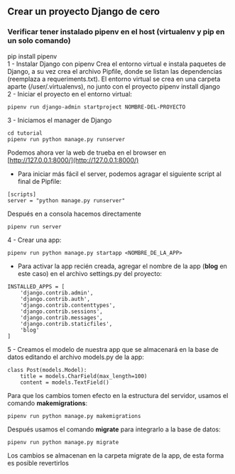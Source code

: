 ## Crear un proyecto Django de cero
### Verificar tener instalado pipenv en el host (virtualenv y pip en un solo comando)

pip install pipenv
<br>1 - Instalar Django con pipenv 
Crea el entorno virtual e instala paquetes de Django, a su vez crea el archivo Pipfile, donde se listan las dependencias (reemplaza a requeriments.txt). El entorno virtual se crea en una carpeta aparte (/user/.virtualenvs), no junto con el proyecto
pipenv install django
<br>2 - Iniciar el proyecto en el entorno virtual:
```
pipenv run django-admin startproject NOMBRE-DEL-PROYECTO
```
3 - Iniciamos el manager de Django
```
cd tutorial
pipenv run python manage.py runserver
```
Podemos ahora ver la web de trueba en el browser en [http://127.0.0.1:8000/](http://127.0.0.1:8000/)

* Para iniciar más fácil el server, podemos agragar el siguiente script al final de Pipfile:
```
[scripts]
server = "python manage.py runserver"
```
Después en a consola hacemos directamente
```
pipenv run server
```
4 - Crear una app:
```
pipenv run python manage.py startapp <NOMBRE_DE_LA_APP>
```
* Para activar la app recién creada, agregar el nombre de la app (<b>blog</b> en este caso) en el archivo settings.py del proyecto:
```
INSTALLED_APPS = [
    'django.contrib.admin',
    'django.contrib.auth',
    'django.contrib.contenttypes',
    'django.contrib.sessions',
    'django.contrib.messages',
    'django.contrib.staticfiles',
    'blog'
]
```

5 - Creamos el modelo de nuestra app que se almacenará en la base de datos editando el archivo models.py de la app:
```
class Post(models.Model):
    title = models.CharField(max_length=100)
    content = models.TextField()
```
Para que los cambios tomen efecto en la estructura del servidor, usamos el comando <b>makemigrations</b>:
```
pipenv run python manage.py makemigrations
```
Después usamos el comando <b>migrate</b> para integrarlo a la base de datos:
```
pipenv run python manage.py migrate
```
Los cambios se almacenan en la carpeta migrate de la app, de esta forma es posible revertirlos